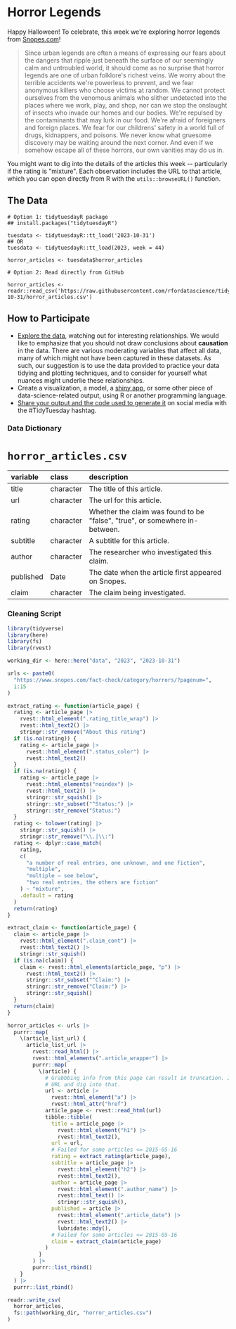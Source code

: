 # Horror Legends

Happy Halloween! 
To celebrate, this week we're exploring horror legends from [Snopes.com](https://www.snopes.com/)!

> Since urban legends are often a means of expressing our fears about the dangers that ripple just beneath the surface of our seemingly calm and untroubled world, it should come as no surprise that horror legends are one of urban folklore's richest veins. We worry about the terrible accidents we're powerless to prevent, and we fear anonymous killers who choose victims at random. We cannot protect ourselves from the venomous animals who slither undetected into the places where we work, play, and shop, nor can we stop the onslaught of insects who invade our homes and our bodies. We're repulsed by the contaminants that may lurk in our food. We're afraid of foreigners and foreign places. We fear for our childrens' safety in a world full of drugs, kidnappers, and poisons. We never know what gruesome discovery may be waiting around the next corner. And even if we somehow escape all of these horrors, our own vanities may do us in.

You might want to dig into the details of the articles this week -- particularly if the rating is "mixture".
Each observation includes the URL to that article, which you can open directly from R with the `utils::browseURL()` function.

## The Data

```{r}
# Option 1: tidytuesdayR package 
## install.packages("tidytuesdayR")

tuesdata <- tidytuesdayR::tt_load('2023-10-31')
## OR
tuesdata <- tidytuesdayR::tt_load(2023, week = 44)

horror_articles <- tuesdata$horror_articles

# Option 2: Read directly from GitHub

horror_articles <- readr::read_csv('https://raw.githubusercontent.com/rfordatascience/tidytuesday/master/data/2023/2023-10-31/horror_articles.csv')
```

## How to Participate

- [Explore the data](https://r4ds.hadley.nz/), watching out for interesting relationships. We would like to emphasize that you should not draw conclusions about **causation** in the data. There are various moderating variables that affect all data, many of which might not have been captured in these datasets. As such, our suggestion is to use the data provided to practice your data tidying and plotting techniques, and to consider for yourself what nuances might underlie these relationships.
- Create a visualization, a model, a [shiny app](https://shiny.posit.co/), or some other piece of data-science-related output, using R or another programming language.
- [Share your output and the code used to generate it](../../../sharing.md) on social media with the #TidyTuesday hashtag.


### Data Dictionary

# `horror_articles.csv`

|variable  |class     |description |
|:---------|:---------|:-----------|
|title     |character |The title of this article. |
|url       |character |The url for this article. |
|rating    |character |Whether the claim was found to be "false", "true", or somewhere in-between. |
|subtitle  |character |A subtitle for this article. |
|author    |character |The researcher who investigated this claim. |
|published |Date      |The date when the article first appeared on Snopes. |
|claim     |character |The claim being investigated. |

### Cleaning Script

``` r
library(tidyverse)
library(here)
library(fs)
library(rvest)

working_dir <- here::here("data", "2023", "2023-10-31")

urls <- paste0(
  "https://www.snopes.com/fact-check/category/horrors/?pagenum=",
  1:15
)

extract_rating <- function(article_page) {
  rating <- article_page |> 
    rvest::html_element(".rating_title_wrap") |> 
    rvest::html_text2() |> 
    stringr::str_remove("About this rating")
  if (is.na(rating)) {
    rating <- article_page |> 
      rvest::html_element(".status_color") |> 
      rvest::html_text2()
  }
  if (is.na(rating)) {
    rating <- article_page |> 
      rvest::html_elements("noindex") |> 
      rvest::html_text2() |> 
      stringr::str_squish() |> 
      stringr::str_subset("^Status:") |> 
      stringr::str_remove("Status:")
  }
  rating <- tolower(rating) |> 
    stringr::str_squish() |> 
    stringr::str_remove("\\.|\\:")
  rating <- dplyr::case_match(
    rating,
    c(
      "a number of real entries, one unknown, and one fiction",
      "multiple",
      "multiple — see below",
      "two real entries, the others are fiction"
    ) ~ "mixture",
    .default = rating
  )
  return(rating)
}

extract_claim <- function(article_page) {
  claim <- article_page |> 
    rvest::html_element(".claim_cont") |> 
    rvest::html_text2() |> 
    stringr::str_squish()
  if (is.na(claim)) {
    claim <- rvest::html_elements(article_page, "p") |> 
      rvest::html_text2() |> 
      stringr::str_subset("^Claim:") |> 
      stringr::str_remove("Claim:") |> 
      stringr::str_squish()
  }
  return(claim)
}

horror_articles <- urls |>
  purrr::map(
    \(article_list_url) {
      article_list_url |> 
        rvest::read_html() |> 
        rvest::html_elements(".article_wrapper") |> 
        purrr::map(
          \(article) {
            # Grabbbing info from this page can result in truncation. Instead grab the
            # URL and dig into that.
            url <- article |>
              rvest::html_element("a") |>
              rvest::html_attr("href")
            article_page <- rvest::read_html(url)
            tibble::tibble(
              title = article_page |>
                rvest::html_element("h1") |> 
                rvest::html_text2(),
              url = url,
              # Failed for some articles <= 2015-05-16
              rating = extract_rating(article_page),
              subtitle = article_page |>
                rvest::html_element("h2") |> 
                rvest::html_text2(),
              author = article_page |> 
                rvest::html_element(".author_name") |> 
                rvest::html_text() |> 
                stringr::str_squish(),
              published = article |> 
                rvest::html_element(".article_date") |> 
                rvest::html_text2() |> 
                lubridate::mdy(),
              # Failed for some articles <= 2015-05-16
              claim = extract_claim(article_page)
            )
          }
        ) |> 
        purrr::list_rbind()
    }
  ) |> 
  purrr::list_rbind()

readr::write_csv(
  horror_articles,
  fs::path(working_dir, "horror_articles.csv")
)
```
